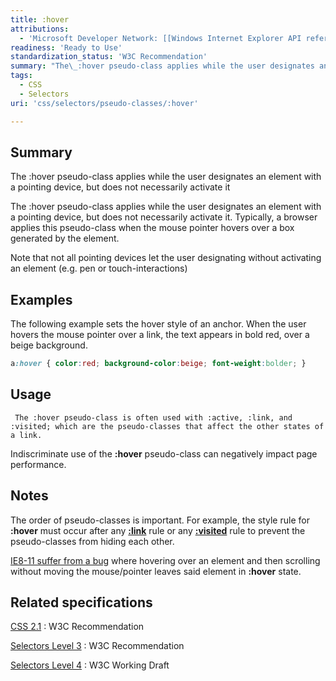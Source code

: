 ```yaml
---
title: :hover
attributions:
  - 'Microsoft Developer Network: [[Windows Internet Explorer API reference](http://msdn.microsoft.com/en-us/library/ie/hh828809%28v=vs.85%29.aspx) Article]'
readiness: 'Ready to Use'
standardization_status: 'W3C Recommendation'
summary: "The\_:hover pseudo-class applies while the user designates an element with a pointing device, but does not necessarily activate it"
tags:
  - CSS
  - Selectors
uri: 'css/selectors/pseudo-classes/:hover'

---
```

## Summary

The :hover pseudo-class applies while the user designates an element with a pointing device, but does not necessarily activate it

 The :hover pseudo-class applies while the user designates an element with a pointing device, but does not necessarily activate it. Typically, a browser applies this pseudo-class when the mouse pointer hovers over a box generated by the element.

Note that not all pointing devices let the user designating without activating an element (e.g. pen or touch-interactions)

## Examples

The following example sets the hover style of an anchor. When the user hovers the mouse pointer over a link, the text appears in bold red, over a beige background.

``` css
a:hover { color:red; background-color:beige; font-weight:bolder; }
```

## Usage

     The :hover pseudo-class is often used with :active, :link, and :visited; which are the pseudo-classes that affect the other states of a link.

Indiscriminate use of the **:hover** pseudo-class can negatively impact page performance.

## Notes

The order of pseudo-classes is important. For example, the style rule for **:hover** must occur after any [**:link**](/css/selectors/pseudo-classes/:link) rule or any [**:visited**](/css/selectors/pseudo-classes/:visited) rule to prevent the pseudo-classes from hiding each other.

[IE8-11 suffer from a bug](https://connect.microsoft.com/IE/feedbackdetail/view/926665/ie-11-hovering-over-an-element-and-then-scrolling-without-moving-the-mouse-pointer-leaves-the-element-in-hover-state) where hovering over an element and then scrolling without moving the mouse/pointer leaves said element in **:hover** state.

## Related specifications

[CSS 2.1](http://www.w3.org/TR/CSS2/selector.html#dynamic-pseudo-classes)
:   W3C Recommendation

[Selectors Level 3](http://www.w3.org/TR/css3-selectors/#the-user-action-pseudo-classes-hover-act)
:   W3C Recommendation

[Selectors Level 4](http://dev.w3.org/csswg/selectors4/#hover-pseudo)
:   W3C Working Draft
